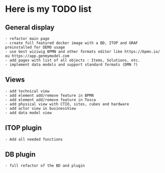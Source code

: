 # Here is my TODO list

## General display
	- refactor main page
	- create full featured docker image with a BD, ITOP and GRAF preinstalled for DEMO usage
	- use best wiziwig BPMN and other formats editor like https://bpmn.io/ ou https://app.genmymodel.com
	- add pages with list of all objects : Items, Solutions, etc.
	- implement data models and support standard formats (DMN ?)

## Views
	- add technical view
	- add element add/remove feature in BPMN
	- add element add/remove feature in Tosca
	- add physical view with CTIO, sites, cubes and hardware
	- add actor view in businessView
	- add data model view
 
## ITOP plugin
	- Add all needed functions

## DB plugin
	- full refactor of the BD and plugin